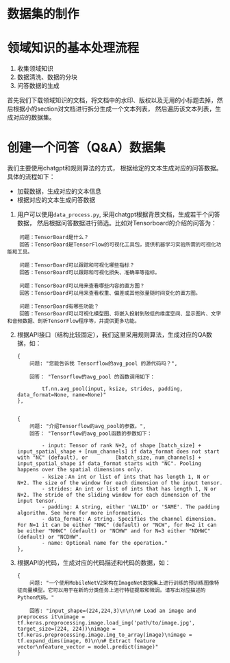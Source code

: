 # 数据集的制作

# 领域知识的基本处理流程
1. 收集领域知识
2. 数据清洗、数据的分块
3. 问答数据的生成

首先我们下载领域知识的文档，将文档中的水印、版权以及无用的小标题去掉，然后根据小的section对文档进行拆分生成一个文本列表，
然后遍历该文本列表，生成对应的数据集。

# 创建一个问答（Q&A）数据集
我们主要使用chatgpt和规则算法的方式， 根据给定的文本生成对应的问答数据。具体的流程如下：

* 加载数据，生成对应的文本信息
* 根据对应的文本生成问答数据

1. 用户可以使用`data_process.py`, 采用chatgpt根据背景文档，生成若干个问答数据， 然后根据问答数据进行筛选。比如对Tensorboard的介绍的问答为：
```
    问题：TensorBoard是什么？
    回答：TensorBoard是TensorFlow的可视化工具包，提供机器学习实验所需的可视化功能和工具。

    问题：TensorBoard可以跟踪和可视化哪些指标？
    回答：TensorBoard可以跟踪和可视化损失、准确率等指标。

    问题：TensorBoard可以用来查看哪些内容的直方图？
    回答：TensorBoard可以用来查看权重、偏差或其他张量随时间变化的直方图。

    问题：TensorBoard有哪些功能？
    回答：TensorBoard可以可视化模型图、将嵌入投射到较低的维度空间、显示图片、文字和音频数据、剖析TensorFlow程序等，并提供更多功能。
```


2. 根据API接口（结构比较固定），我们这里采用规则算法，生成对应的QA数据，如：

    ```
    {
        问题: "您能告诉我 Tensorflow的avg_pool 的源代码吗？", 

        回答： "Tensorflow的avg_pool 的函数调用如下：

            tf.nn.avg_pool(input, ksize, strides, padding, data_format=None, name=None)"
    }, 
    
    
    {
        问题: "介绍Tensorflow的avg_pool的参数。", 
        回答： "Tensorflow的avg_pool函数的参数如下：
        
            - input: Tensor of rank N+2, of shape [batch_size] + input_spatial_shape + [num_channels] if data_format does not start with "NC" (default), or         [batch_size, num_channels] + input_spatial_shape if data_format starts with "NC". Pooling happens over the spatial dimensions only.
            - ksize：An int or list of ints that has length 1, N or N+2. The size of the window for each dimension of the input tensor.
            - strides: An int or list of ints that has length 1, N or N+2. The stride of the sliding window for each dimension of the input tensor.
            - padding: A string, either 'VALID' or 'SAME'. The padding algorithm. See here for more information.
            - data_format: A string. Specifies the channel dimension. For N=1 it can be either "NWC" (default) or "NCW", for N=2 it can be either "NHWC" (default) or "NCHW" and for N=3 either "NDHWC" (default) or "NCDHW".
            - name: Optional name for the operation."
    }, 
    ```

3. 根据API的代码，生成对应的代码描述和代码的数据，如：
    ```
    {
        问题: "一个使用MobileNetV2架构在ImageNet数据集上进行训练的预训练图像特征向量模型。它可以用于在新的分类任务上进行特征提取和微调。请写出对应描述的Python代码。"
        
        回答: "input_shape=(224,224,3)\n\n\n# Load an image and preprocess it\nimage = tf.keras.preprocessing.image.load_img('path/to/image.jpg', target_size=(224, 224))\nimage = tf.keras.preprocessing.image.img_to_array(image)\nimage = tf.expand_dims(image, 0)\n\n# Extract feature vector\nfeature_vector = model.predict(image)"
    }
    ```